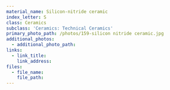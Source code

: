 ```yaml
---
material_name: Silicon-nitride ceramic
index_letter: S
class: Ceramics
subclass: 'Ceramics: Technical Ceramics'
primary_photo_path: /photos/159-silicon nitride ceramic.jpg
additional_photos:
  - additional_photo_path:
links:
  - link_title:
    link_address:
files:
  - file_name:
    file_path:
---
```



